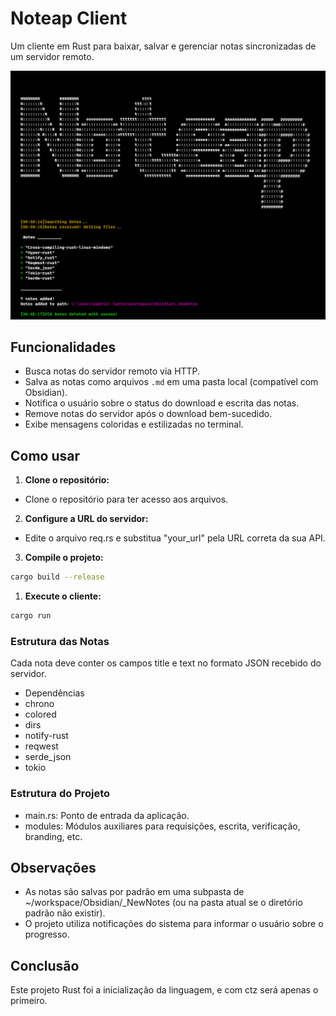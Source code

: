 # Noteap Client

Um cliente em Rust para baixar, salvar e gerenciar notas sincronizadas de um servidor remoto.

<div align='center'>
<img src="noteap-client-photo.png" />
</div>

## Funcionalidades

- Busca notas do servidor remoto via HTTP.
- Salva as notas como arquivos `.md` em uma pasta local (compatível com Obsidian).
- Notifica o usuário sobre o status do download e escrita das notas.
- Remove notas do servidor após o download bem-sucedido.
- Exibe mensagens coloridas e estilizadas no terminal.

## Como usar

1. **Clone o repositório:**

- Clone o repositório para ter acesso aos arquivos.

2. **Configure a URL do servidor:**

- Edite o arquivo req.rs e substitua "your_url" pela URL correta da sua API.

3. **Compile o projeto:**

```sh
cargo build --release
```

1. **Execute o cliente:**

```sh
cargo run
```

### Estrutura das Notas

Cada nota deve conter os campos title e text no formato JSON recebido do servidor.

- Dependências
- chrono
- colored
- dirs
- notify-rust
- reqwest
- serde_json
- tokio

### Estrutura do Projeto

- main.rs: Ponto de entrada da aplicação.
- modules: Módulos auxiliares para requisições, escrita, verificação, branding, etc.

## Observações

- As notas são salvas por padrão em uma subpasta de ~/workspace/Obsidian/\_NewNotes (ou na pasta atual se o diretório padrão não existir).
- O projeto utiliza notificações do sistema para informar o usuário sobre o progresso.

## Conclusão

Este projeto Rust foi a inicialização da linguagem, e com ctz será apenas o primeiro.
